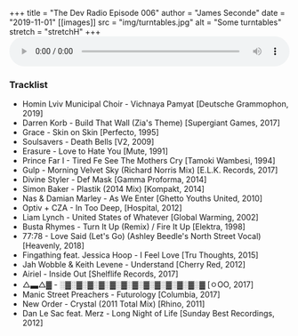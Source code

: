 +++
title = "The Dev Radio Episode 006"
author = "James Seconde"
date = "2019-11-01"
[[images]]
  src = "img/turntables.jpg"
  alt = "Some turntables"
  stretch = "stretchH"
+++
<AUDIO
    style="width:100%;"
    controls
    src="https://devtheatre.s3-eu-west-1.amazonaws.com/The+Dev+Radio+006.mp3">
    Your browser does not support the
    <code>audio</code> element.
</AUDIO>

### Tracklist

* Homin Lviv Municipal Choir - Vichnaya Pamyat [Deutsche Grammophon, 2019]
* Darren Korb - Build That Wall (Zia's Theme) [Supergiant Games, 2017]
* Grace - Skin on Skin [Perfecto, 1995]
* Soulsavers - Death Bells [V2, 2009]
* Erasure - Love to Hate You [Mute, 1991]
* Prince Far I - Tired Fe See The Mothers Cry [Tamoki Wambesi, 1994]
* Gulp - Morning Velvet Sky (Richard Norris Mix) [E.L.K. Records, 2017]
* Divine Styler - Def Mask [Gamma Proforma, 2014]
* Simon Baker - Plastik (2014 Mix) [Kompakt, 2014]
* Nas & Damian Marley - As We Enter [Ghetto Youths United, 2010]
* Optiv + CZA - In Too Deep, [Hospital, 2012]
* Liam Lynch - United States of Whatever [Global Warming, 2002]
* Busta Rhymes -  Turn It Up (Remix) / Fire It Up [Elektra, 1998]
* 77:78 - Love Said (Let's Go) (Ashley Beedle's North Street Vocal) [Heavenly, 2018]
* Fingathing feat. Jessica Hoop - I Feel Love [Tru Thoughts, 2015]
* Jah Wobble & Keith Levene - Understand [Cherry Red, 2012]
* Airiel - Inside Out [Shelflife Records, 2017]
* △▃△▓ - ░▓░▓░▓░▓░▓░▓░▓░▓░▓░▓░▓░▓░▓ [ㅇOO, 2017]
* Manic Street Preachers -  Futurology [Columbia, 2017]
* New Order - Crystal (2011 Total Mix) [Rhino, 2011]
* Dan Le Sac feat. Merz - Long Night of Life [Sunday Best Recordings, 2012]